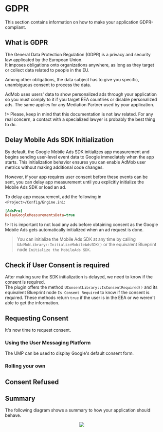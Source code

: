 # GDPR
This section contains information on how to make your application GDPR-compliant.

## What is GDPR
The General Data Protection Regulation (GDPR) is a privacy and security law applicated by the European Union.  
It imposes obligations onto organizations anywhere, as long as they target or collect data related to people in the EU.

Among other obligations, the data subject has to give you specific, unambiguous consent to process the data.

AdMob uses users' data to show personalized ads through your application so you must comply to it if you target EEA countries or disable
personalized ads. The same applies for any Mediation Partner used by your application.

!> Please, keep in mind that this documentation is not law related. For any real concern, a contact with a specialized lawyer is probably the best thing to do.

## Delay Mobile Ads SDK Initialization
By default, the Google Mobile Ads SDK initializes app measurement and begins sending user-level event 
data to Google immediately when the app starts. This initialization behavior ensures you can enable AdMob 
user metrics without making additional code changes.

However, if your app requires user consent before these events can be sent, you can delay app measurement 
until you explicitly initialize the Mobile Ads SDK or load an ad.

To delay app measurement, add the following in `<Project>/Config/Engine.ini`:
```ini
[AdsPro]
DelayGoogleMeasurementsData=true
```

!> It is important to not load any ads before obtaining consent as the Google Mobile Ads gets automatically initialized when an ad request is done.

> You can initialize the Mobile Ads SDK at any time by calling `UAdMobLibrary::InitializeMobileAdsSDK()` or the equivalent Blueprint node `Initialize the MobileAds SDK`.

## Check if User Consent is required
After making sure the SDK initialization is delayed, we need to know if the consent is required.  
The plugin offers the method `UConsentLibrary::IsConsentRequired()` and its equivalent Blueprint node `Is Consent Required` to know if the consent is required. These methods 
return `true` if the user is in the EEA or we weren't able to get the information.

## Requesting Consent
It's now time to request consent.
### Using the User Messaging Platform
The UMP can be used to display Google's default consent form.
### Rolling your own

## Consent Refused


## Summary
The following diagram shows a summary to how your application should behave.
<div style="text-align:center">
	<img src="https://github.com/Pandoa/AdsPro/blob/main/_images/AdMobConsent.png?raw=true"/>
</div>